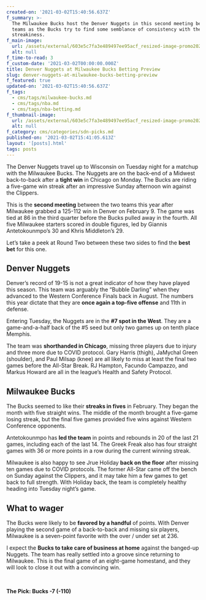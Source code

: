 ```yaml
---
created-on: '2021-03-02T15:40:56.637Z'
f_summary: >-
  The Milwaukee Bucks host the Denver Nuggets in this second meeting between
  teams as the Bucks try to find some semblance of consistency with their recent
  streakiness.
f_main-image:
  url: /assets/external/603e5c7fa3e489497ee95acf_resized-image-promo2026.jpeg
  alt: null
f_time-to-read: 3
f_custom-date: '2021-03-02T00:00:00.000Z'
title: Denver Nuggets at Milwaukee Bucks Betting Preview
slug: denver-nuggets-at-milwaukee-bucks-betting-preview
f_featured: true
updated-on: '2021-03-02T15:40:56.637Z'
f_tags:
  - cms/tags/milwaukee-bucks.md
  - cms/tags/nba.md
  - cms/tags/nba-betting.md
f_thumbnail-image:
  url: /assets/external/603e5c7fa3e489497ee95acf_resized-image-promo2026.jpeg
  alt: null
f_category: cms/categories/sdn-picks.md
published-on: '2021-03-02T15:41:05.613Z'
layout: '[posts].html'
tags: posts
---
```


The Denver Nuggets travel up to Wisconsin on Tuesday night for a matchup with the Milwaukee Bucks. The Nuggets are on the back-end of a Midwest back-to-back after a **tight win** in Chicago on Monday. The Bucks are riding a five-game win streak after an impressive Sunday afternoon win against the Clippers.

This is the **second meeting** between the two teams this year after Milwaukee grabbed a 125-112 win in Denver on February 9. The game was tied at 86 in the third quarter before the Bucks pulled away in the fourth. All five Milwaukee starters scored in double figures, led by Giannis Antetokounmpo’s 30 and Khris Middleton’s 29.

Let’s take a peek at Round Two between these two sides to find the **best bet** for this one.

Denver Nuggets
--------------

Denver’s record of 19-15 is not a great indicator of how they have played this season. This team was arguably the “Bubble Darling” when they advanced to the Western Conference Finals back in August. The numbers this year dictate that they are **once again a top-five offense** and 11th in defense.

Entering Tuesday, the Nuggets are in the **#7 spot in the West**. They are a game-and-a-half back of the #5 seed but only two games up on tenth place Memphis.

The team was **shorthanded in Chicago**, missing three players due to injury and three more due to COVID protocol. Gary Harris (thigh), JaMychal Green (shoulder), and Paul Milsap (knee) are all likely to miss at least the final two games before the All-Star Break. RJ Hampton, Facundo Campazzo, and Markus Howard are all in the league’s Health and Safety Protocol.

Milwaukee Bucks
---------------

The Bucks seemed to like their **streaks in fives** in February. They began the month with five straight wins. The middle of the month brought a five-game losing streak, but the final five games provided five wins against Western Conference opponents.

Antetokounmpo has **led the team** in points and rebounds in 20 of the last 21 games, including each of the last 14. The Greek Freak also has four straight games with 36 or more points in a row during the current winning streak.

Milwaukee is also happy to see Jrue Holiday **back on the floor** after missing ten games due to COVID protocols. The former All-Star came off the bench on Sunday against the Clippers, and it may take him a few games to get back to full strength. With Holiday back, the team is completely healthy heading into Tuesday night’s game.

What to wager
-------------

The Bucks were likely to be **favored by a handful** of points. With Denver playing the second game of a back-to-back and missing six players, Milwaukee is a seven-point favorite with the over / under set at 236.

I expect the **Bucks to take care of business at home** against the banged-up Nuggets. The team has really settled into a groove since returning to Milwaukee. This is the final game of an eight-game homestand, and they will look to close it out with a convincing win.

‍

**The Pick: Bucks -7 (-110)**

‍

